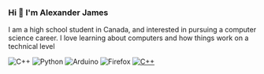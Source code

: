 ### Hi 👋 I'm Alexander James 
I am a high school student in Canada, and interested in pursuing a computer science career. I love learning about computers and how things work on a technical level

![C++](https://img.shields.io/badge/c++-%2300599C.svg?style=for-the-badge&logo=c%2B%2B&logoColor=white) ![Python](https://img.shields.io/badge/python-3670A0?style=for-the-badge&logo=python&logoColor=ffdd54) ![Arduino](https://img.shields.io/badge/-Arduino-00979D?style=for-the-badge&logo=Arduino&logoColor=white) ![Firefox](https://img.shields.io/badge/Firefox-FF7139?style=for-the-badge&logo=Firefox-Browser&logoColor=white)  <a href="https://github.com/search?q=user%3AAlexander-James2+language%3Acpp"><img alt="C++" src="https://custom-icon-badges.herokuapp.com/badge/C++-9C033A.svg?logo=cpp2&logoColor=white"></a>






